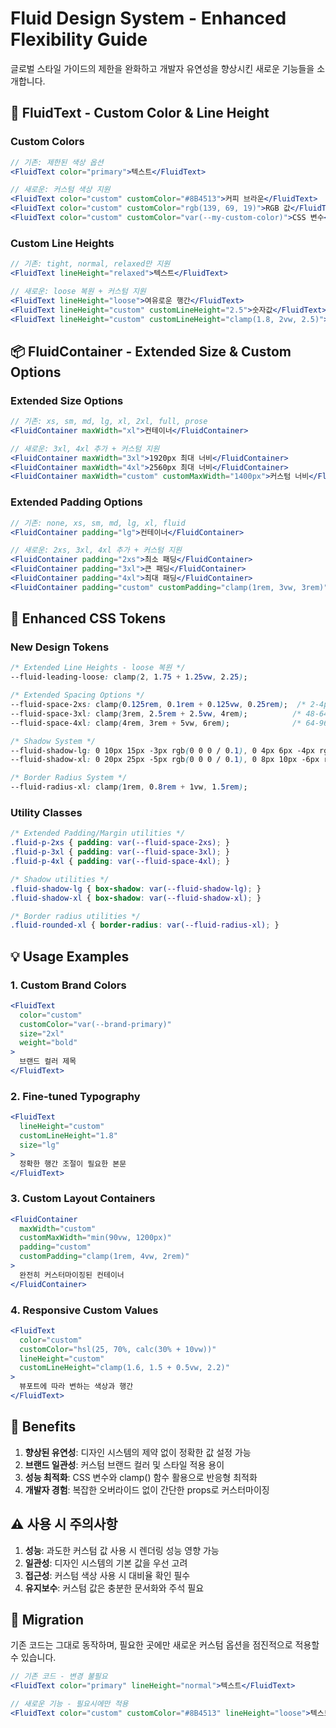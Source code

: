 # Fluid Design System - Enhanced Flexibility Guide

글로벌 스타일 가이드의 제한을 완화하고 개발자 유연성을 향상시킨 새로운 기능들을 소개합니다.

## 🎨 FluidText - Custom Color & Line Height

### Custom Colors
```jsx
// 기존: 제한된 색상 옵션
<FluidText color="primary">텍스트</FluidText>

// 새로운: 커스텀 색상 지원
<FluidText color="custom" customColor="#8B4513">커피 브라운</FluidText>
<FluidText color="custom" customColor="rgb(139, 69, 19)">RGB 값</FluidText>
<FluidText color="custom" customColor="var(--my-custom-color)">CSS 변수</FluidText>
```

### Custom Line Heights
```jsx
// 기존: tight, normal, relaxed만 지원
<FluidText lineHeight="relaxed">텍스트</FluidText>

// 새로운: loose 복원 + 커스텀 지원
<FluidText lineHeight="loose">여유로운 행간</FluidText>
<FluidText lineHeight="custom" customLineHeight="2.5">숫자값</FluidText>
<FluidText lineHeight="custom" customLineHeight="clamp(1.8, 2vw, 2.5)">반응형 행간</FluidText>
```

## 📦 FluidContainer - Extended Size & Custom Options

### Extended Size Options
```jsx
// 기존: xs, sm, md, lg, xl, 2xl, full, prose
<FluidContainer maxWidth="xl">컨테이너</FluidContainer>

// 새로운: 3xl, 4xl 추가 + 커스텀 지원
<FluidContainer maxWidth="3xl">1920px 최대 너비</FluidContainer>
<FluidContainer maxWidth="4xl">2560px 최대 너비</FluidContainer>
<FluidContainer maxWidth="custom" customMaxWidth="1400px">커스텀 너비</FluidContainer>
```

### Extended Padding Options
```jsx
// 기존: none, xs, sm, md, lg, xl, fluid
<FluidContainer padding="lg">컨테이너</FluidContainer>

// 새로운: 2xs, 3xl, 4xl 추가 + 커스텀 지원
<FluidContainer padding="2xs">최소 패딩</FluidContainer>
<FluidContainer padding="3xl">큰 패딩</FluidContainer>
<FluidContainer padding="4xl">최대 패딩</FluidContainer>
<FluidContainer padding="custom" customPadding="clamp(1rem, 3vw, 3rem)">반응형 패딩</FluidContainer>
```

## 🔧 Enhanced CSS Tokens

### New Design Tokens
```css
/* Extended Line Heights - loose 복원 */
--fluid-leading-loose: clamp(2, 1.75 + 1.25vw, 2.25);

/* Extended Spacing Options */
--fluid-space-2xs: clamp(0.125rem, 0.1rem + 0.125vw, 0.25rem);  /* 2-4px */
--fluid-space-3xl: clamp(3rem, 2.5rem + 2.5vw, 4rem);          /* 48-64px */
--fluid-space-4xl: clamp(4rem, 3rem + 5vw, 6rem);              /* 64-96px */

/* Shadow System */
--fluid-shadow-lg: 0 10px 15px -3px rgb(0 0 0 / 0.1), 0 4px 6px -4px rgb(0 0 0 / 0.1);
--fluid-shadow-xl: 0 20px 25px -5px rgb(0 0 0 / 0.1), 0 8px 10px -6px rgb(0 0 0 / 0.1);

/* Border Radius System */
--fluid-radius-xl: clamp(1rem, 0.8rem + 1vw, 1.5rem);
```

### Utility Classes
```css
/* Extended Padding/Margin utilities */
.fluid-p-2xs { padding: var(--fluid-space-2xs); }
.fluid-p-3xl { padding: var(--fluid-space-3xl); }
.fluid-p-4xl { padding: var(--fluid-space-4xl); }

/* Shadow utilities */
.fluid-shadow-lg { box-shadow: var(--fluid-shadow-lg); }
.fluid-shadow-xl { box-shadow: var(--fluid-shadow-xl); }

/* Border radius utilities */
.fluid-rounded-xl { border-radius: var(--fluid-radius-xl); }
```

## 💡 Usage Examples

### 1. Custom Brand Colors
```jsx
<FluidText 
  color="custom" 
  customColor="var(--brand-primary)"
  size="2xl" 
  weight="bold"
>
  브랜드 컬러 제목
</FluidText>
```

### 2. Fine-tuned Typography
```jsx
<FluidText 
  lineHeight="custom" 
  customLineHeight="1.8"
  size="lg"
>
  정확한 행간 조절이 필요한 본문
</FluidText>
```

### 3. Custom Layout Containers
```jsx
<FluidContainer 
  maxWidth="custom" 
  customMaxWidth="min(90vw, 1200px)"
  padding="custom"
  customPadding="clamp(1rem, 4vw, 2rem)"
>
  완전히 커스터마이징된 컨테이너
</FluidContainer>
```

### 4. Responsive Custom Values
```jsx
<FluidText 
  color="custom" 
  customColor="hsl(25, 70%, calc(30% + 10vw))"
  lineHeight="custom"
  customLineHeight="clamp(1.6, 1.5 + 0.5vw, 2.2)"
>
  뷰포트에 따라 변하는 색상과 행간
</FluidText>
```

## 🚀 Benefits

1. **향상된 유연성**: 디자인 시스템의 제약 없이 정확한 값 설정 가능
2. **브랜드 일관성**: 커스텀 브랜드 컬러 및 스타일 적용 용이
3. **성능 최적화**: CSS 변수와 clamp() 함수 활용으로 반응형 최적화
4. **개발자 경험**: 복잡한 오버라이드 없이 간단한 props로 커스터마이징

## ⚠️ 사용 시 주의사항

1. **성능**: 과도한 커스텀 값 사용 시 렌더링 성능 영향 가능
2. **일관성**: 디자인 시스템의 기본 값을 우선 고려
3. **접근성**: 커스텀 색상 사용 시 대비율 확인 필수
4. **유지보수**: 커스텀 값은 충분한 문서화와 주석 필요

## 🔄 Migration

기존 코드는 그대로 동작하며, 필요한 곳에만 새로운 커스텀 옵션을 점진적으로 적용할 수 있습니다.

```jsx
// 기존 코드 - 변경 불필요
<FluidText color="primary" lineHeight="normal">텍스트</FluidText>

// 새로운 기능 - 필요시에만 적용
<FluidText color="custom" customColor="#8B4513" lineHeight="loose">텍스트</FluidText>
```